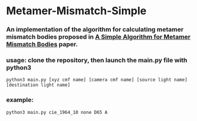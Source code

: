 # Metamer-Mismatch-Simple

### An implementation of the algorithm for calculating metamer mismatch bodies proposed in [A Simple Algorithm for Metamer Mismatch Bodies](https://www.semanticscholar.org/paper/A-Simple-Algorithm-for-Metamer-Mismatch-Bodies-Centore/c1d18ae1676496946ed3a03ad5ad9cfc837b3678?p2df) paper.

### usage: clone the repository, then launch the main.py file with python3

```python3 main.py [xyz cmf name] [camera cmf name] [source light name] [destination light name]```

### example:

```python3 main.py cie_1964_10 none D65 A```
